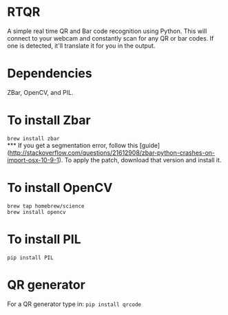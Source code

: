 # RTQR
A simple real time QR and Bar code recognition using Python. This will connect to your webcam and constantly scan for any QR or bar codes. If one is detected, it'll translate it for you in the output.  
# Dependencies
ZBar, OpenCV, and PIL.
<br />
# To install Zbar
```brew install zbar```
<br />
*** If you get a segmentation error, follow this [guide] (http://stackoverflow.com/questions/21612908/zbar-python-crashes-on-import-osx-10-9-1). To apply the patch, download that version and install it.
<br />
# To install OpenCV
```brew tap homebrew/science```
<br />
```brew install opencv```
<br />
# To install PIL
```pip install PIL```
# QR generator
For a QR generator type in:
```pip install qrcode```

